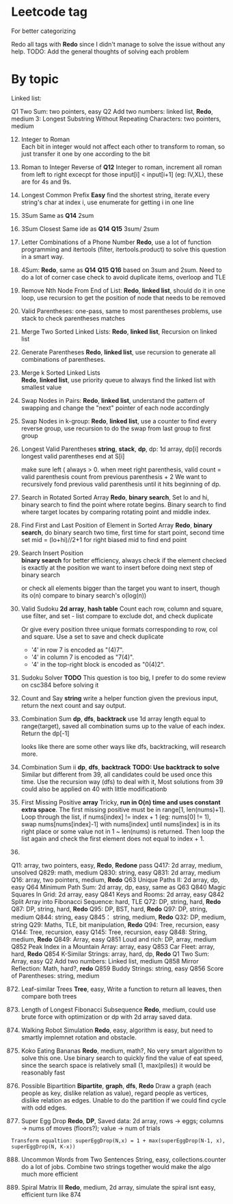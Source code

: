 # Leetcode tag
For better categorizing

Redo all tags with **Redo** since I didn't manage to solve the issue without any help.
TODO: Add the general thoughts of solving each problem

# By topic
Linked list: 


Q1 Two Sum: two pointers, easy
Q2 Add two numbers: linked list, **Redo**, medium
3: Longest Substring Without Repeating Characters: two pointers, medium

12. Integer to Roman    
	Each bit in integer would not affect each other to transform to roman, so just transfer it one by one according to the bit

13. Roman to Integer
	Reverse of **Q12** Integer to roman, increment all roman from left to right excecpt for those input[i] < input[i+1]  (eg: IV,XL), these are for 4s and 9s.

14. Longest Common Prefix
	**Easy** find the shortest string, iterate every string's char at index i, use enumerate for getting i in one line

15. 3Sum
	Same as **Q14** 2sum

16. 3Sum Closest
	Same ide as **Q14** **Q15** 3sum/ 2sum

17. Letter Combinations of a Phone Number
	**Redo**, use a lot of function programming and itertools (filter, itertools.product) to solve this question in a smart way.

18. 4Sum:
	**Redo**, same as **Q14** **Q15** **Q16** based on 3sum and 2sum. Need to do a lot of corner case check to avoid duplicate items, overloop and TLE

19. Remove Nth Node From End of List:
	**Redo**, **linked list**, should do it in one loop, use recursion to get the position of node that needs to be removed

20. Valid Parentheses:
	one-pass, same to most parentheses problems, use stack to check parentheses matches

21. Merge Two Sorted Linked Lists:
	**Redo**, **linked list**, Recursion on linked list

22. Generate Parentheses
	**Redo**, **linked list**, use recursion to generate all combinations of parentheses.

23. Merge k Sorted Linked Lists  
	**Redo**, **linked list**, use priority queue to always find the linked list with smallest value

24. Swap Nodes in Pairs:
	**Redo**, **linked list**, understand the pattern of swapping and change the "next" pointer of each node accordingly

25. Swap Nodes in k-group:
	**Redo**, **linked list**, use a counter to find every reverse group, use recursion to do the swap from last group to first group

32. Longest Valid Parentheses
	**string**, **stack**, **dp**, dp: 1d array, dp[i] records longest valid parentheses end at S[i]

	make sure left ( always > 0. when meet right parenthesis, valid count = valid parenthesis count from previous parenthesis + 2
	We want to recursively fond previous valid parenthesis until it hits beginning of dp.

33. Search in Rotated Sorted Array
	**Redo**, **binary search**, Set lo and hi, binary search to find the point where rotate begins. Binary search to find where target locates by comparing rotating point and middle index.

34. Find First and Last Position of Element in Sorted Array
    **Redo**, **binary search**, do binary search two time, first time for start point, second time set mid = (lo+hi)//2+1 for right biased mid to find end point

35. Search Insert Position    
	**binary search**
	for better efficiency, always check if the element checked is exactly at the position we want to insert before doing next step of binary search

	or check all elements bigger than the target you want to insert, though its o(n) compare to binary search's o(log(n))

36. Valid Sudoku
	**2d array**, **hash table**
	Count each row, column and square, use filter, and set - list compare to exclude dot, and check duplicate

	Or give every position three unique formats corresponding to row, col and square. Use a set to save and check duplicate
	- '4' in row 7 is encoded as "(4)7".
	- '4' in column 7 is encoded as "7(4)".
	- '4' in the top-right block is encoded as "0(4)2".

37. Sudoku Solver
	**TODO**
	This question is too big, I prefer to do some review on csc384 before solving it

38. Count and Say
	 **string**
	 write a helper function given the previous input, return the next count and say output.

39. Combination Sum
	**dp**, **dfs**, **backtrack**
	use 1d array length equal to range(target), saved all combination sums up to the value of each index. Return the dp[-1]

	looks like there are some other ways like dfs, backtracking, will research more.

40. Combination Sum ii
    **dp**, **dfs**, **backtrack** **TODO: Use backtrack to solve**
    Similar but different from 39, all candidates could be used once this time. Use the recursion way (dfs) to deal with it,
    Most solutions from 39 could also be applied on 40 with little modificationb

41. First Missing Positive
    **array**
    Tricky, **run in O(n) time and uses constant extra space**. The first missing positive must be in range[1, len(nums)+1].
    Loop through the list, if nums[index] != index + 1 (eg: nums[0] != 1), swap nums[nums[index]-1] with nums[index] until
    nums[index] is in its right place or some value not in 1 ~ len(nums) is returned.
    Then loop the list again and check the first element does not equal to index + 1.

42.


Q11: array, two pointers, easy, **Redo**, **Redone** pass
Q417: 2d array, medium, unsolved
Q829: math, medium
Q830: string, easy
Q831: 2d array, medium
Q16: array, two pointers, medium, **Redo**
Q63 Unique Paths II: 2d array, dp, easy
Q64 Minimum Path Sum: 2d array, dp, easy, same as Q63
Q840 Magic Squares In Grid: 2d array, easy
Q841 Keys and Rooms: 2d array, easy
Q842 Split Array into Fibonacci Sequence: hard, TLE
Q72: DP, string, hard, **Redo**
Q87: DP, string, hard, **Redo**
Q95: DP, BST, hard, **Redo**
Q97: DP, string, medium
Q844: string, easy
Q845： string, medium, **Redo**
Q32: DP, medium, string
Q29: Maths, TLE, bit manipulation, **Redo**
Q94: Tree, recursion, easy
Q144: Tree, recursion, easy
Q145: Tree, recursion, easy
Q848: String, medium, **Redo**
Q849: Array, easy
Q851 Loud and rich: DP, array, medium
Q852 Peak Index in a Mountain Array: array, easy
Q853 Car Fleet: array, hard, **Redo**
Q854 K-Similar Strings: array, hard, dp, **Redo**
Q1 Two Sum: Array, easy
Q2 Add two numbers: Linked list, medium
Q858 Mirror Reflection: Math, hard?, **redo**
Q859 Buddy Strings: string, easy
Q856 Score of Parentheses: string, medium

872. Leaf-similar Trees
	**Tree**, easy, Write a function to return all leaves, then compare both trees

873. Length of Longest Fibonacci Subsequence
	**Redo**, medium, could use brute force with optimization or dp with 2d array saved data.


874. Walking Robot Simulation
	**Redo**, easy, algorithm is easy, but need to smartly implemnet rotation and obstacle.


875. Koko Eating Bananas
	**Redo**, medium, math?, No very smart algorithm to solve this one. Use binary search to quickly find the value of eat speed, since the search space is relatively small (1, max(piles)) it would be reasonably fast

886. Possible Bipartition
	**Bipartite**, **graph**, **dfs**, **Redo**
	Draw a graph (each people as key, dislike relation as value), regard people as vertices, dislike relation as edges. Unable to do the partition if we could find cycle with odd edges.

887. Super Egg Drop
	**Redo**, **DP**, 
	Saved data: 2d array, rows -> eggs; columns -> nums of moves (floors?); value -> num of trials

	Transform equaltion: superEggDrop(N,x) = 1 + max(superEggDrop(N-1, x), superEggDrop(N, K-x))


888. Uncommon Words from Two Sentences
	String, easy, collections.counter do a lot of jobs. Combine two strings together would make the algo much more efficient


889. Spiral Matrix III
	**Redo**, medium, 2d array, simulate the spiral isnt easy, efficient turn like 874

